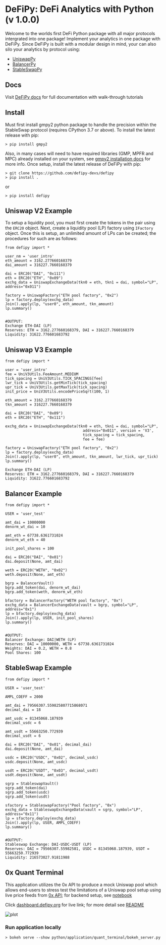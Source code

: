 # DeFiPy: DeFi Analytics with Python (v 1.0.0)

Welcome to the worlds first DeFi Python package with all major protocols intergrated into one package! Implement your analytics in one package with DeFiPy. Since DeFiPy is built with a modular design in mind, your can also silo your analytics by protocol 
using:
* [UniswapPy](https://github.com/defipy-devs/uniswappy)
* [BalancerPy](https://github.com/defipy-devs/balancerpy)
* [StableSwapPy](https://github.com/defipy-devs/stableswappy)

## Docs
Visit [DeFiPy docs](https://defipy.org) for full documentation with walk-through tutorials

## Install
Must first install gmpy2 python package to handle the precision within the StableSwap protocol (requires CPython 3.7 or above). To install the latest release with pip:
```
> pip install gmpy2
```
Also, in many cases will need to have required libraries (GMP, MPFR and MPC) already installed on your system, see [gmpy2 installation docs](https://gmpy2.readthedocs.io/en/latest/install.html) for more info. Once setup, install the latest release of DeFiPy with pip:
```
> git clone https://github.com/defipy-devs/defipy
> pip install .
```
or
```
> pip install defipy
```

Uniswap V2 Example
--------------------------

To setup a liquidity pool, you must first create the tokens in the pair using the `ERC20` object. Next, create a liquidity pool (LP) factory using `IFactory` object. Once this is setup, an unlimited amount of LPs can be created; the procedures for such are as follows:


    from defipy import *

    user_nm = 'user_intro'
    eth_amount = 3162.277660168379
    dai_amount = 316227.7660168379
    
    dai = ERC20("DAI", "0x111")
    eth = ERC20("ETH", "0x09")
    exchg_data = UniswapExchangeData(tkn0 = eth, tkn1 = dai, symbol="LP", 
    address="0x011")
    
    factory = UniswapFactory("ETH pool factory", "0x2")
    lp = factory.deploy(exchg_data)
    Join().apply(lp, "user0", eth_amount, tkn_amount)
    lp.summary()
    

    #OUTPUT:
    Exchange ETH-DAI (LP) 
    Reserves: ETH = 3162.277660168379, DAI = 316227.7660168379 
    Liquidity: 31622.776601683792 

Uniswap V3 Example
--------------------------

    from defipy import *

    user = 'user_intro'
    fee = UniV3Utils.FeeAmount.MEDIUM
    tick_spacing = UniV3Utils.TICK_SPACINGS[fee]
    lwr_tick = UniV3Utils.getMinTick(tick_spacing)
    upr_tick = UniV3Utils.getMaxTick(tick_spacing)
    init_price = UniV3Utils.encodePriceSqrt(100, 1)

    eth_amount = 3162.277660168379
    tkn_amount = 316227.7660168379
    
    dai = ERC20("DAI", "0x09")
    eth = ERC20("ETH", "0x111")
    
    exchg_data = UniswapExchangeData(tkn0 = eth, tkn1 = dai, symbol="LP", 
                                       address="0x011", version = 'V3', 
                                       tick_spacing = tick_spacing, 
                                       fee = fee)
    
    factory = UniswapFactory("ETH pool factory", "0x2")
    lp = factory.deploy(exchg_data)
    Join().apply(lp, "user0", eth_amount, tkn_amount, lwr_tick, upr_tick)
    lp.summary() 

    Exchange ETH-DAI (LP) 
    Reserves: ETH = 3162.277660168379, DAI = 316227.7660168379 
    Liquidity: 31622.776601683792    
    
Balancer Example
--------------------------   

    from defipy import *
    
    USER = 'user_test'

    amt_dai = 10000000
    denorm_wt_dai = 10

    amt_eth = 67738.6361731024
    denorm_wt_eth = 40

    init_pool_shares = 100    

    dai = ERC20("DAI", "0x01")
    dai.deposit(None, amt_dai)

    weth = ERC20("WETH", "0x02")
    weth.deposit(None, amt_eth)

    bgrp = BalancerVault()
    bgrp.add_token(dai, denorm_wt_dai)
    bgrp.add_token(weth, denorm_wt_eth)

    bfactory = BalancerFactory("WETH pool factory", "0x")
    exchg_data = BalancerExchangeData(vault = bgrp, symbol="LP", address="0x1")
    lp = bfactory.deploy(exchg_data)
    Join().apply(lp, USER, init_pool_shares)
    lp.summary()


    #OUTPUT:
    Balancer Exchange: DAI|WETH (LP)
    Reserves: DAI = 10000000, WETH = 67738.6361731024
    Weights: DAI = 0.2, WETH = 0.8
    Pool Shares: 100 
    
StableSwap Example
--------------------------   

    from defipy import *
    
    USER = 'user_test'

    AMPL_COEFF = 2000 

    amt_dai = 79566307.559825807715868071
    decimal_dai = 18

    amt_usdc = 81345068.187939
    decimal_usdc = 6

    amt_usdt = 55663250.772939
    decimal_usdt = 6
    
    dai = ERC20("DAI", "0x01", decimal_dai)
    dai.deposit(None, amt_dai)

    usdc = ERC20("USDC", "0x02", decimal_usdc)
    usdc.deposit(None, amt_usdc)

    usdt = ERC20("USDT", "0x03", decimal_usdt)
    usdt.deposit(None, amt_usdt)    
    
    sgrp = StableswapVault()
    sgrp.add_token(dai)
    sgrp.add_token(usdc)
    sgrp.add_token(usdt)    

    sfactory = StableswapFactory("Pool factory", "0x")
    exchg_data = StableswapExchangeData(vault = sgrp, symbol="LP", address="0x11")
    lp = sfactory.deploy(exchg_data)
    Join().apply(lp, USER, AMPL_COEFF)
    lp.summary()


    #OUTPUT:
    Stableswap Exchange: DAI-USDC-USDT (LP)
    Reserves: DAI = 79566307.55982581, USDC = 81345068.187939, USDT = 55663250.772939
    Liquidity: 216573027.91811988  

## 0x Quant Terminal

This application utilizes the 0x API to produce a mock Uniswap pool which allows end-users to stress test
the limitations of a Uniswap pool setup using live price feeds from [0x API](https://0x.org); for backend setup, see 
[notebook](https://github.com/defipy-devs/defipy/blob/main/notebooks/quant_terminal.ipynb) 

Click [dashboard.defipy.org](https://dashboard.defipy.org/) for live link; for more detail see 
[README](https://github.com/defipy-devs/defipy/tree/main/python/application/quant_terminal#readme) 

![plot](./doc/quant_terminal/screenshot.png)

### Run application locally  

```
> bokeh serve --show python/application/quant_terminal/bokeh_server.py
```    
